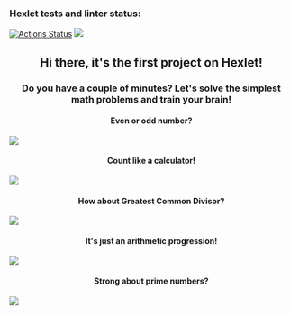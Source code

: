 ### Hexlet tests and linter status:
[![Actions Status](https://github.com/iggri1967/java-project-61/workflows/hexlet-check/badge.svg)](https://github.com/iggri1967/java-project-61/actions)
<a href="https://codeclimate.com/github/iggri1967/java-project-61/maintainability"><img src="https://api.codeclimate.com/v1/badges/cd73e7d217e9d3c56729/maintainability" /></a>
<h2 align="center">Hi there, it's the first project on Hexlet! </h2>
 <h3 align="center">Do you have a couple of minutes? Let's solve the simplest math problems and train your brain!</h3> 
 <h4 align="center">Even or odd number?</h4>
<a href="https://asciinema.org/a/ock9mNSgwOWe13aNh5LPyihmA" target="_blank"><img src="https://asciinema.org/a/ock9mNSgwOWe13aNh5LPyihmA.svg" /></a>
 <h4 align="center">Count like a calculator!</h4>
 <a href="https://asciinema.org/a/qnHln80i1MWjHJnWlUYPpjaJz" target="_blank"><img src="https://asciinema.org/a/qnHln80i1MWjHJnWlUYPpjaJz.svg" /></a>
 <h4 align="center">How about Greatest Common Divisor?</h4>
 <a href="https://asciinema.org/a/YHQiywofibrWandE8cumsTynx" target="_blank"><img src="https://asciinema.org/a/YHQiywofibrWandE8cumsTynx.svg" /></a>
<h4 align="center">It's just an arithmetic progression!</h4>
<a href="https://asciinema.org/a/Z84RYXdpsZl2HcCb2JpdBEzv0" target="_blank"><img src="https://asciinema.org/a/Z84RYXdpsZl2HcCb2JpdBEzv0.svg" /></a>
<h4 align="center">Strong about prime numbers?</h4>
<a href="https://asciinema.org/a/D7yPpqpqCPfHnOcdpMggIZ24U" target="_blank"><img src="https://asciinema.org/a/D7yPpqpqCPfHnOcdpMggIZ24U.svg" /></a>
